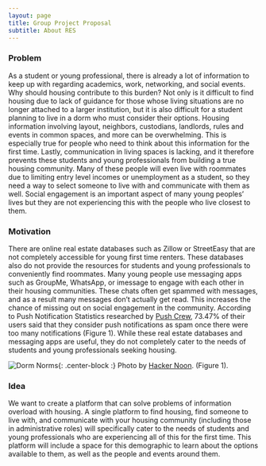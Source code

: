 ```yaml
---
layout: page
title: Group Project Proposal
subtitle: About RES
---
```


### Problem

As a student or young professional, there is already a lot of information to keep up with regarding academics, 
work, networking, and social events. Why should housing contribute to this burden? Not only is it difficult to 
find housing due to lack of guidance for those whose living situations are no longer attached to a larger institution, 
but it is also difficult for a student planning to live in a dorm who must consider their options. Housing information 
involving layout, neighbors, custodians, landlords, rules and events in common spaces, and more can be overwhelming. 
This is especially true for people who need to think about this information for the first time. Lastly, communication 
in living spaces is lacking, and it therefore prevents these students and young professionals from building a true 
housing community. Many of these people will even live with roommates due to limiting entry level incomes or unemployment 
as a student, so they need a way to select someone to live with and communicate with them as well. Social engagement is 
an important aspect of many young peoples’ lives but they are not experiencing this with the people who live closest to them.

### Motivation

There are online real estate databases such as Zillow or StreetEasy that are not completely accessible for young first 
time renters. These databases also do not provide the resources for students and young professionals to conveniently find 
roommates. Many young people use messaging apps such as GroupMe, WhatsApp, or imessage to engage with each other in their 
housing communities. These chats often get spammed with messages, and as a result many messages don’t actually get read. 
This increases the chance of missing out on social engagement in the community. According to Push Notification Statistics 
researched by [Push Crew](https://www.businessofapps.com/marketplace/push-notifications/research/push-notifications-statistics/), 73.47% of their users said that they consider push notifications as spam once there were too many 
notifications (Figure 1). While these real estate databases and messaging apps are useful, they do not completely cater to the needs 
of students and young professionals seeking housing.

![Dorm Norms]({{site.baseurl}}/img/push.jpeg){: .center-block :} 
Photo by [Hacker Noon](https://hackernoon.com/complete-guide-receive-push-notifications-in-react-native-ios-app-38b1ec5b1b15). (Figure 1).

### Idea

We want to create a platform that can solve problems of information overload with housing. A single platform to find 
housing, find someone to live with, and communicate with your housing community (including those in administrative roles) 
will specifically cater to the needs of students and young professionals who are experiencing all of this for the first time. 
This platform will include a space for this demographic to learn about the options available to them, as well as the people 
and events around them. 
